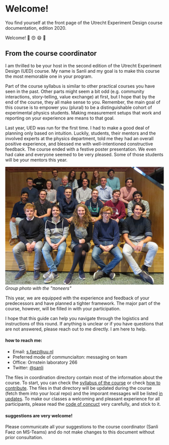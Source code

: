 # Welcome!

You find yourself at the front page of the Utrecht Experiment Design course documentation, edition 2020. 

Welcome! :confetti_ball: :heart_eyes: :smile: :confetti_ball:

## From the course coordinator
 
I am thrilled to be your host in the second edition of the Utrecht Experiment Design (UED) course. My name is Sanli and my goal is to make this course the most memorable one in your program.

Part of the course syllabus is similar to other practical courses you have seen in the past. Other parts might seem a bit odd (e.g. community interactions, story-telling, value exchange) at first, but I hope that by the end of the course, they all make sense to you. Remember, the main goal of this course is to empower you (plural) to be a distinguishable cohort of experimental physics students. Making measurement setups that work and reporting on your experience are means to that goal.

Last year, UED was run for the first time. I had to make a good deal of planning only based on intuition. Luckily, students, their mentors and the involved experts at the physics department, told me they had an overall positive experience, and blessed me with well-intentioned constructive feedback. The course ended with a festive poster presentation. We even had cake and everyone seemed to be very pleased. Some of those students will be your mentors this year. 

![cohort 2019](./images/UED2019_pioneers.JPG)
*Group photo with the "πoneers"*

This year, we are equipped with the experience and feedback of your predecessors and have planned a tighter framework. The major part of the course, however, will be filled in with your participation. 

I hope that this guide can help you navigate through the logistics and instructions of this round. If anything is unclear or if you have questions that are not answered, please reach out to me directly. I am here to help.

#### how to reach me:
+ Email: s.faez@uu.nl 
+ Preferred mode of communciaiton: messaging on team
+ Office: Ornstein laboratory 266
+ Twitter: [@sanli](https://twitter.com/sanli/)

The files in coordination directory contain most of the information about the course. To start, you can check the [syllabus of the course](Syllabus_2020.md) or check [how to contribute](CONTRIBUTING.md). The files in that directory will be updated during the course (fetch them into your local repo) and the imporant messages will be listed [in updates](UPDATES.md). To make our classes a welcoming and pleasant experience for all participants, please read the [ code of concuct](CODE_OF_CONDUCT.md) very carefully, and stick to it.

#### suggestions are very welcome!
Please communicate all your suggestions to the course coordinator (Sanli Faez on MS-Teams) and do not make changes to this document without prior consultation.